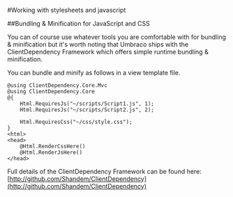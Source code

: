 #Working with stylesheets and javascript

##Bundling & Minification for JavaScript and CSS

You can of course use whatever tools you are comfortable with for bundling & minification but it's worth 
noting that Umbraco ships with the ClientDependency Framework which offers simple runtime bundling & minification.

You can bundle and minify as follows in a view template file.

	@using ClientDependency.Core.Mvc
	@using ClientDependency.Core
	@{
		Html.RequiresJs("~/scripts/Script1.js", 1);
		Html.RequiresJs("~/scripts/Script2.js", 2);

		Html.RequiresCss("~/css/style.css");
	}
	<html>
	<head>
		@Html.RenderCssHere()
		@Html.RenderJsHere()
	</head>
	
Full details of the ClientDependency Framework can be found here: [http://github.com/Shandem/ClientDependency](http://github.com/Shandem/ClientDependency)	